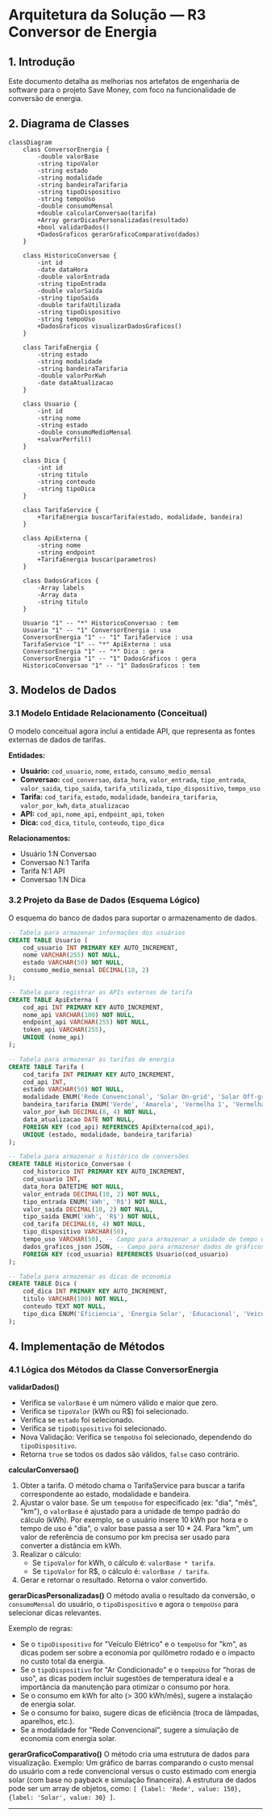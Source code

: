 # Arquitetura da Solução — R3 Conversor de Energia

## 1. Introdução

Este documento detalha as melhorias nos artefatos de engenharia de software para o projeto Save Money, com foco na funcionalidade de conversão de energia.

## 2. Diagrama de Classes

```mermaid
classDiagram
    class ConversorEnergia {
        -double valorBase
        -string tipoValor
        -string estado
        -string modalidade
        -string bandeiraTarifaria
        -string tipoDispositivo
        -string tempoUso
        -double consumoMensal
        +double calcularConversao(tarifa)
        +Array gerarDicasPersonalizadas(resultado)
        +bool validarDados()
        +DadosGraficos gerarGraficoComparativo(dados)
    }

    class HistoricoConversao {
        -int id
        -date dataHora
        -double valorEntrada
        -string tipoEntrada
        -double valorSaida
        -string tipoSaida
        -double tarifaUtilizada
        -string tipoDispositivo
        -string tempoUso
        +DadosGraficos visualizarDadosGraficos()
    }

    class TarifaEnergia {
        -string estado
        -string modalidade
        -string bandeiraTarifaria
        -double valorPorKwh
        -date dataAtualizacao
    }

    class Usuario {
        -int id
        -string nome
        -string estado
        -double consumoMedioMensal
        +salvarPerfil()
    }

    class Dica {
        -int id
        -string titulo
        -string conteudo
        -string tipoDica
    }

    class TarifaService {
        +TarifaEnergia buscarTarifa(estado, modalidade, bandeira)
    }

    class ApiExterna {
        -string nome
        -string endpoint
        +TarifaEnergia buscar(parametros)
    }

    class DadosGraficos {
        -Array labels
        -Array data
        -string titulo
    }

    Usuario "1" -- "*" HistoricoConversao : tem
    Usuario "1" -- "1" ConversorEnergia : usa
    ConversorEnergia "1" -- "1" TarifaService : usa
    TarifaService "1" -- "*" ApiExterna : usa
    ConversorEnergia "1" -- "*" Dica : gera
    ConversorEnergia "1" -- "1" DadosGraficos : gera
    HistoricoConversao "1" -- "1" DadosGraficos : tem
```

## 3. Modelos de Dados

### 3.1 Modelo Entidade Relacionamento (Conceitual)

O modelo conceitual agora inclui a entidade API, que representa as fontes externas de dados de tarifas.

**Entidades:**

- **Usuário:** `cod_usuario`, `nome`, `estado`, `consumo_medio_mensal`
- **Conversao:** `cod_conversao`, `data_hora`, `valor_entrada`, `tipo_entrada`, `valor_saida`, `tipo_saida`, `tarifa_utilizada`, `tipo_dispositivo`, `tempo_uso`
- **Tarifa:** `cod_tarifa`, `estado`, `modalidade`, `bandeira_tarifaria`, `valor_por_kwh`, `data_atualizacao`
- **API:** `cod_api`, `nome_api`, `endpoint_api`, `token`
- **Dica:** `cod_dica`, `titulo`, `conteudo`, `tipo_dica`

**Relacionamentos:**

- Usuário 1:N Conversao
- Conversao N:1 Tarifa
- Tarifa N:1 API
- Conversao 1:N Dica

### 3.2 Projeto da Base de Dados (Esquema Lógico)

O esquema do banco de dados para suportar o armazenamento de dados.

```sql
-- Tabela para armazenar informações dos usuários
CREATE TABLE Usuario (
    cod_usuario INT PRIMARY KEY AUTO_INCREMENT,
    nome VARCHAR(255) NOT NULL,
    estado VARCHAR(50) NOT NULL,
    consumo_medio_mensal DECIMAL(10, 2)
);

-- Tabela para registrar as APIs externas de tarifa
CREATE TABLE ApiExterna (
    cod_api INT PRIMARY KEY AUTO_INCREMENT,
    nome_api VARCHAR(100) NOT NULL,
    endpoint_api VARCHAR(255) NOT NULL,
    token_api VARCHAR(255),
    UNIQUE (nome_api)
);

-- Tabela para armazenar as tarifas de energia
CREATE TABLE Tarifa (
    cod_tarifa INT PRIMARY KEY AUTO_INCREMENT,
    cod_api INT,
    estado VARCHAR(50) NOT NULL,
    modalidade ENUM('Rede Convencional', 'Solar On-grid', 'Solar Off-grid', 'Outro') NOT NULL,
    bandeira_tarifaria ENUM('Verde', 'Amarela', 'Vermelha 1', 'Vermelha 2') NOT NULL,
    valor_por_kwh DECIMAL(8, 4) NOT NULL,
    data_atualizacao DATE NOT NULL,
    FOREIGN KEY (cod_api) REFERENCES ApiExterna(cod_api),
    UNIQUE (estado, modalidade, bandeira_tarifaria)
);

-- Tabela para armazenar o histórico de conversões
CREATE TABLE Historico_Conversao (
    cod_historico INT PRIMARY KEY AUTO_INCREMENT,
    cod_usuario INT,
    data_hora DATETIME NOT NULL,
    valor_entrada DECIMAL(10, 2) NOT NULL,
    tipo_entrada ENUM('kWh', 'R$') NOT NULL,
    valor_saida DECIMAL(10, 2) NOT NULL,
    tipo_saida ENUM('kWh', 'R$') NOT NULL,
    cod_tarifa DECIMAL(8, 4) NOT NULL,
    tipo_dispositivo VARCHAR(50),
    tempo_uso VARCHAR(50), -- Campo para armazenar a unidade de tempo ou uso (Ex: "por hora", "por km")
    dados_graficos_json JSON, -- Campo para armazenar dados de gráficos
    FOREIGN KEY (cod_usuario) REFERENCES Usuario(cod_usuario)
);

-- Tabela para armazenar as dicas de economia
CREATE TABLE Dica (
    cod_dica INT PRIMARY KEY AUTO_INCREMENT,
    titulo VARCHAR(100) NOT NULL,
    conteudo TEXT NOT NULL,
    tipo_dica ENUM('Eficiencia', 'Energia Solar', 'Educacional', 'Veiculo Eletrico', 'Ar Condicionado') NOT NULL
);
```

## 4. Implementação de Métodos

### 4.1 Lógica dos Métodos da Classe ConversorEnergia

**validarDados()**

- Verifica se `valorBase` é um número válido e maior que zero.
- Verifica se `tipoValor` (kWh ou R$) foi selecionado.
- Verifica se `estado` foi selecionado.
- Verifica se `tipoDispositivo` foi selecionado.
- Nova Validação: Verifica se `tempoUso` foi selecionado, dependendo do `tipoDispositivo`.
- Retorna `true` se todos os dados são válidos, `false` caso contrário.

**calcularConversao()**

1. Obter a tarifa. O método chama o TarifaService para buscar a tarifa correspondente ao estado, modalidade e bandeira.
2. Ajustar o valor base. Se um `tempoUso` for especificado (ex: "dia", "mês", "km"), o `valorBase` é ajustado para a unidade de tempo padrão do cálculo (kWh). Por exemplo, se o usuário insere 10 kWh por hora e o tempo de uso é "dia", o valor base passa a ser 10 \* 24. Para "km", um valor de referência de consumo por km precisa ser usado para converter a distância em kWh.
3. Realizar o cálculo:
   - Se `tipoValor` for kWh, o cálculo é: `valorBase * tarifa`.
   - Se `tipoValor` for R$, o cálculo é: `valorBase / tarifa`.
4. Gerar e retornar o resultado. Retorna o valor convertido.

**gerarDicasPersonalizadas()**
O método avalia o resultado da conversão, o `consumoMensal` do usuário, o `tipoDispositivo` e agora o `tempoUso` para selecionar dicas relevantes.

Exemplo de regras:

- Se o `tipoDispositivo` for "Veículo Elétrico" e o `tempoUso` for "km", as dicas podem ser sobre a economia por quilômetro rodado e o impacto no custo total da energia.
- Se o `tipoDispositivo` for "Ar Condicionado" e o `tempoUso` for "horas de uso", as dicas podem incluir sugestões de temperatura ideal e a importância da manutenção para otimizar o consumo por hora.
- Se o consumo em kWh for alto (> 300 kWh/mês), sugere a instalação de energia solar.
- Se o consumo for baixo, sugere dicas de eficiência (troca de lâmpadas, aparelhos, etc.).
- Se a modalidade for "Rede Convencional", sugere a simulação de economia com energia solar.

**gerarGraficoComparativo()**
O método cria uma estrutura de dados para visualização.
Exemplo: Um gráfico de barras comparando o custo mensal do usuário com a rede convencional versus o custo estimado com energia solar (com base no payback e simulação financeira).
A estrutura de dados pode ser um array de objetos, como: `[ {label: 'Rede', value: 150}, {label: 'Solar', value: 30} ]`.

---
